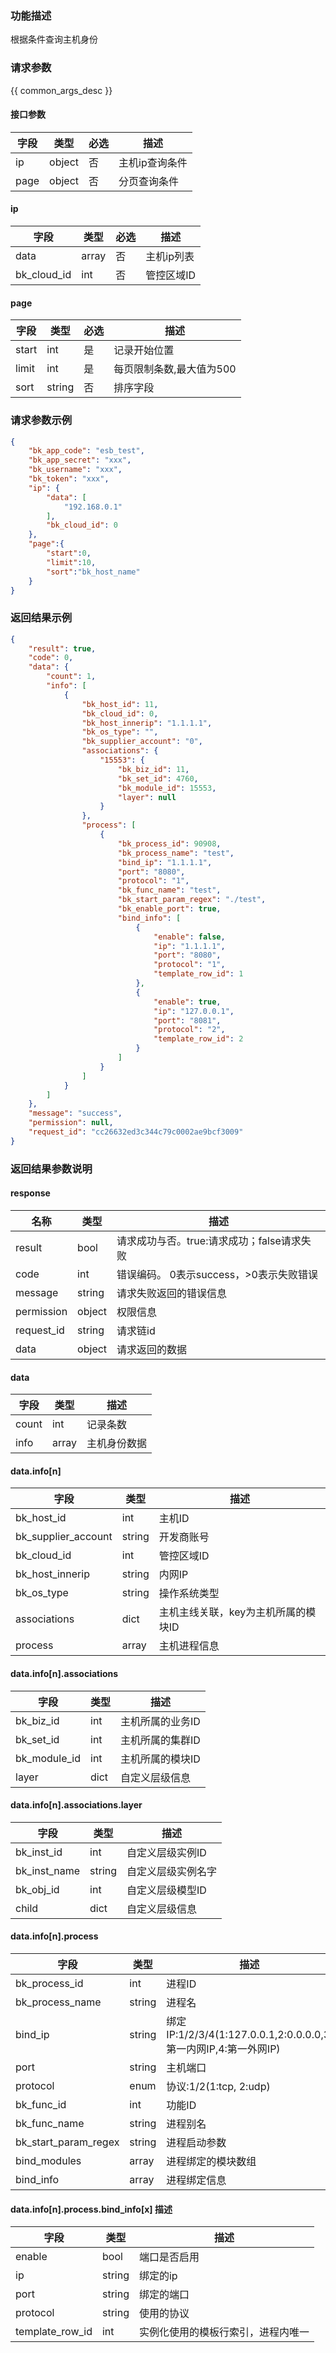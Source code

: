 ### 功能描述

根据条件查询主机身份

### 请求参数

{{ common_args_desc }}

#### 接口参数

| 字段 | 类型 | 必选 | 描述       |
| ---- | ---- | ---- | ---------- |
| ip   | object | 否   | 主机ip查询条件 |
| page | object | 否   | 分页查询条件   |

#### ip

| 字段        | 类型    | 必选 | 描述       |
| ----------- | ------- | ---- | ---------- |
| data        | array | 否   | 主机ip列表 |
| bk_cloud_id | int     | 否   | 管控区域ID   |

#### page

| 字段  | 类型   | 必选 | 描述                     |
| ----- | ------ | ---- | ------------------------ |
| start | int    | 是   | 记录开始位置             |
| limit | int    | 是   | 每页限制条数,最大值为500 |
| sort  | string | 否   | 排序字段                 |



### 请求参数示例

```json
{
    "bk_app_code": "esb_test",
    "bk_app_secret": "xxx",
    "bk_username": "xxx",
    "bk_token": "xxx",
    "ip": {
        "data": [
            "192.168.0.1"
        ],
        "bk_cloud_id": 0
    },
    "page":{
        "start":0,
        "limit":10,
        "sort":"bk_host_name"
    }
}
```

### 返回结果示例

```json
{
    "result": true,
    "code": 0,
    "data": {
        "count": 1,
        "info": [
            {
                "bk_host_id": 11,
                "bk_cloud_id": 0,
                "bk_host_innerip": "1.1.1.1",
                "bk_os_type": "",
                "bk_supplier_account": "0",
                "associations": {
                    "15553": {
                        "bk_biz_id": 11,
                        "bk_set_id": 4760,
                        "bk_module_id": 15553,
                        "layer": null
                    }
                },
                "process": [
                    {
                        "bk_process_id": 90908,
                        "bk_process_name": "test",
                        "bind_ip": "1.1.1.1",
                        "port": "8080",
                        "protocol": "1",
                        "bk_func_name": "test",
                        "bk_start_param_regex": "./test",
                        "bk_enable_port": true,
                        "bind_info": [
                            {
                                "enable": false,
                                "ip": "1.1.1.1",
                                "port": "8080",
                                "protocol": "1",
                                "template_row_id": 1
                            },
                            {
                                "enable": true,
                                "ip": "127.0.0.1",
                                "port": "8081",
                                "protocol": "2",
                                "template_row_id": 2
                            }
                        ]
                    }
                ]
            }
        ]
    },
    "message": "success",
    "permission": null,
    "request_id": "cc26632ed3c344c79c0002ae9bcf3009"
}
```

### 返回结果参数说明
#### response

| 名称    | 类型   | 描述                                       |
| ------- | ------ | ------------------------------------------ |
| result  | bool   | 请求成功与否。true:请求成功；false请求失败 |
| code    | int    | 错误编码。 0表示success，>0表示失败错误    |
| message | string | 请求失败返回的错误信息                     |
| permission    | object | 权限信息    |
| request_id    | string | 请求链id    |
| data    | object | 请求返回的数据                             |

#### data

| 字段  | 类型  | 描述         |
| ----- | ----- | ------------ |
| count | int   | 记录条数     |
| info  | array | 主机身份数据 |

#### data.info[n]
| 字段                | 类型   | 描述                                |
| ------------------- | ------ | ----------------------------------- |
| bk_host_id          | int    | 主机ID                              |
| bk_supplier_account | string | 开发商账号                          |
| bk_cloud_id         | int    | 管控区域ID                            |
| bk_host_innerip     | string | 内网IP                              |
| bk_os_type          | string | 操作系统类型                        |
| associations        | dict   | 主机主线关联，key为主机所属的模块ID |
| process             | array  | 主机进程信息                        |


#### data.info[n].associations
| 字段              | 类型   | 描述                                  |
| ----------------- | ------ | ------------------------------------- |
| bk_biz_id         | int    | 主机所属的业务ID                      |
| bk_set_id         | int    | 主机所属的集群ID                      |
| bk_module_id      | int    | 主机所属的模块ID                      |
| layer             | dict   | 自定义层级信息                        |

#### data.info[n].associations.layer
| 字段         | 类型   | 描述               |
| ------------ | ------ | ------------------ |
| bk_inst_id   | int    | 自定义层级实例ID   |
| bk_inst_name | string | 自定义层级实例名字 |
| bk_obj_id    | int    | 自定义层级模型ID   |
| child        | dict   | 自定义层级信息     |


#### data.info[n].process
| 字段                 | 类型   | 描述                                                         |
| -------------------- | ------ | ------------------------------------------------------------ |
| bk_process_id        | int    | 进程ID                                                       |
| bk_process_name      | string | 进程名                                                       |
| bind_ip              | string | 绑定IP:1/2/3/4(1:127.0.0.1,2:0.0.0.0,3:第一内网IP,4:第一外网IP) |
| port                 | string | 主机端口                                                     |
| protocol             | enum   | 协议:1/2(1:tcp, 2:udp)                                       |
| bk_func_id           | int    | 功能ID                                                       |
| bk_func_name         | string | 进程别名                                                     |
| bk_start_param_regex | string | 进程启动参数                                                 |
| bind_modules         | array  | 进程绑定的模块数组                                           |
| bind_info            | array  | 进程绑定信息                                           |



#### data.info[n].process.bind_info[x] 描述

| 字段                 | 类型   | 描述                                                         |
| -------------------- | ------ | ------------------------------------------------------------ |
|enable|bool|端口是否启用||
|ip|string|绑定的ip||
|port|string|绑定的端口||
|protocol|string|使用的协议||
|template_row_id|int|实例化使用的模板行索引，进程内唯一|
